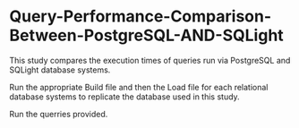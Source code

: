 # Query-Performance-Comparison-Between-PostgreSQL-AND-SQLight
This study compares the execution times of queries run via PostgreSQL and SQLight database systems. 

Run the appropriate Build file and then the Load file for each relational database systems to replicate the database used in this study. 

Run the querries provided.
